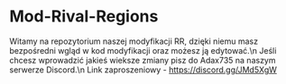 # Mod-Rival-Regions

Witamy na repozytorium naszej modyfikacji RR, dzięki niemu masz bezpośredni wgląd w kod modyfikacji oraz możesz ją edytować.\n
Jeśli chcesz wprowadzić jakieś wieksze zmiany pisz do Adax735 na naszym serwerze Discord.\n
Link zaproszeniowy - https://discord.gg/JMd5XgW
